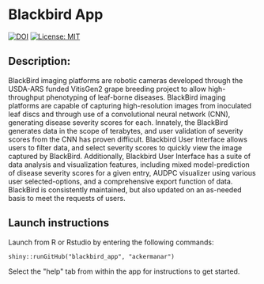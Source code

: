 # Blackbird App

[![DOI](https://img.shields.io/badge/DOI-pending-blue)]()
[![License: MIT](https://img.shields.io/badge/License-MIT-yellow.svg)](https://opensource.org/licenses/MIT)

## Description: 
BlackBird imaging platforms are robotic cameras developed through the USDA-ARS funded VitisGen2 grape breeding project to allow high-throughput phenotyping of leaf-borne diseases. BlackBird imaging platforms are capable of capturing high-resolution images from inoculated leaf discs and through use of a convolutional neural network (CNN), generating disease severity scores for each. Innately, the BlackBird generates data in the scope of terabytes, and user validation of severity scores from the CNN has proven difficult. Blackbird User Interface allows users to filter data, and select severity scores to quickly view the image captured by BlackBird. Additionally, Blackbird User Interface has a suite of data analysis and visualization features, including mixed model-prediction of disease severity scores for a given entry, AUDPC visualizer using various user selected-options, and a comprehensive export function of data. BlackBird is consistently maintained, but also updated on an as-needed basis to meet the requests of users.

## Launch instructions
Launch from R or Rstudio by entering the following commands:

    shiny::runGitHub("blackbird_app", "ackermanar")

Select the "help" tab from within the app for instructions to get started.
